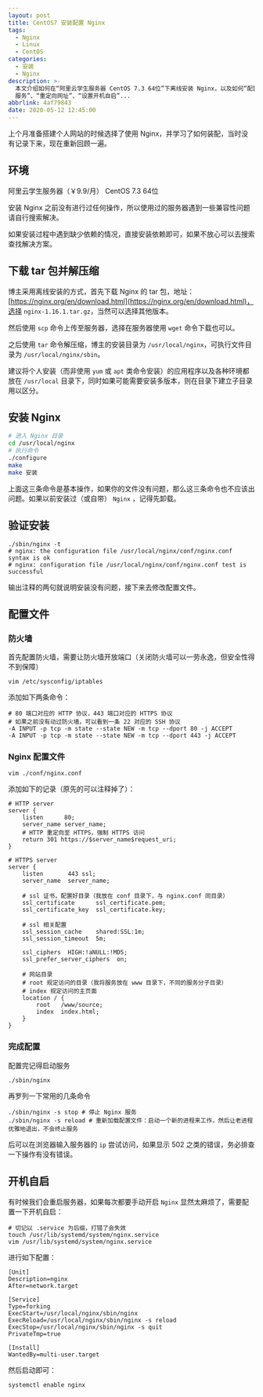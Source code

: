 ```yaml
---
layout: post
title: CentOS7 安装配置 Nginx
tags:
  - Nginx
  - Linux
  - CentOS
categories:
  - 安装
  - Nginx
description: >-
  本文介绍如何在“阿里云学生服务器 CentOS 7.3 64位”下离线安装 Nginx，以及如何“配置防火墙”、“配置 HTTP/HTTPS
  服务”、“重定向网址”、“设置开机自启”...
abbrlink: 4af79843
date: 2020-05-12 12:45:00
---
```


上个月准备搭建个人网站的时候选择了使用 Nginx，并学习了如何装配，当时没有记录下来，现在重新回顾一遍。

## 环境

阿里云学生服务器（￥9.9/月） CentOS 7.3 64位

安装 Nginx 之前没有进行过任何操作，所以使用过的服务器遇到一些兼容性问题请自行搜索解决。

如果安装过程中遇到缺少依赖的情况，直接安装依赖即可，如果不放心可以去搜索查找解决方案。

## 下载 tar 包并解压缩

博主采用离线安装的方式，首先下载 Nginx 的 tar 包，地址：[https://nginx.org/en/download.html](https://nginx.org/en/download.html)，选择 `nginx-1.16.1.tar.gz`，当然可以选择其他版本。

然后使用 `scp` 命令上传至服务器，选择在服务器使用 `wget` 命令下载也可以。

之后使用 `tar` 命令解压缩，博主的安装目录为 `/usr/local/nginx`，可执行文件目录为 `/usr/local/nginx/sbin`。

建议将个人安装（而非使用 `yum` 或 `apt` 类命令安装）的应用程序以及各种环境都放在 `/usr/local` 目录下，同时如果可能需要安装多版本，则在目录下建立子目录用以区分。

## 安装 Nginx

```bash
# 进入 Nginx 目录
cd /usr/local/nginx
# 执行命令
./configure
make
make 安装
```

上面这三条命令是基本操作，如果你的文件没有问题，那么这三条命令也不应该出问题。如果以前安装过（或自带） `Nginx` ，记得先卸载。

## 验证安装

```shell
./sbin/nginx -t
# nginx: the configuration file /usr/local/nginx/conf/nginx.conf syntax is ok
# nginx: configuration file /usr/local/nginx/conf/nginx.conf test is successful
```

输出注释的两句就说明安装没有问题，接下来去修改配置文件。

## 配置文件

### 防火墙

首先配置防火墙，需要让防火墙开放端口（关闭防火墙可以一劳永逸，但安全性得不到保障）

```shell
vim /etc/sysconfig/iptables
```

添加如下两条命令：

```
# 80 端口对应的 HTTP 协议，443 端口对应的 HTTPS 协议
# 如果之前没有动过防火墙，可以看到一条 22 对应的 SSH 协议
-A INPUT -p tcp -m state --state NEW -m tcp --dport 80 -j ACCEPT
-A INPUT -p tcp -m state --state NEW -m tcp --dport 443 -j ACCEPT
```

### Nginx 配置文件

```shell
vim ./conf/nginx.conf
```

添加如下的记录（原先的可以注释掉了）：

```
# HTTP server
server {
    listen      80;
    server_name server_name;
    # HTTP 重定向至 HTTPS，强制 HTTPS 访问
    return 301 https://$server_name$request_uri;
}

# HTTPS server
server {
    listen       443 ssl;
    server_name  server_name;

    # ssl 证书，配置好目录（我放在 conf 目录下，与 nginx.conf 同目录）
    ssl_certificate      ssl_certificate.pem;
    ssl_certificate_key  ssl_certificate.key;

    # ssl 相关配置
    ssl_session_cache    shared:SSL:1m;
    ssl_session_timeout  5m;

    ssl_ciphers  HIGH:!aNULL:!MD5;
    ssl_prefer_server_ciphers  on;

    # 网站目录
    # root 规定访问的目录（我将服务放在 www 目录下，不同的服务分子目录）
    # index 规定访问的主页面
    location / {
        root   /www/source;
        index  index.html;
    }
}
```

### 完成配置

配置完记得启动服务

```shell
./sbin/nginx
```

再罗列一下常用的几条命令

```shell
./sbin/nginx -s stop # 停止 Nginx 服务
./sbin/nginx -s reload # 重新加载配置文件：启动一个新的进程来工作，然后让老进程优雅地退出，不会终止服务
```

后可以在浏览器输入服务器的 `ip` 尝试访问，如果显示 502 之类的错误，务必排查一下操作有没有错误。

## 开机自启

有时候我们会重启服务器，如果每次都要手动开启 `Nginx` 显然太麻烦了，需要配置一下开机自启：

```shell
# 切记以 .service 为后缀，打错了会失效
touch /usr/lib/systemd/system/nginx.service
vim /usr/lib/systemd/system/nginx.service
```

进行如下配置：

```
[Unit]
Description=nginx
After=network.target

[Service]
Type=forking
ExecStart=/usr/local/nginx/sbin/nginx
ExecReload=/usr/local/nginx/sbin/nginx -s reload
ExecStop=/usr/local/nginx/sbin/nginx -s quit
PrivateTmp=true

[Install]
WantedBy=multi-user.target
```

然后启动即可：

```shell
systemctl enable nginx
```
